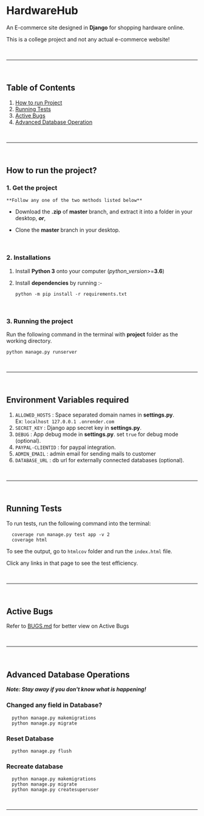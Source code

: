 # HardwareHub

An E-commerce site designed in **Django** for shopping hardware online.

This is a college project and not any actual e-commerce website!


<br/><hr/><br/>


## Table of Contents
1. [How to run Project](#how-to-run-the-project)
2. [Running Tests](#running-tests)
3. [Active Bugs](#active-bugs)
4. [Advanced Database Operation](#advanced-database-operations)


<br/><hr/><br/>



## How to run the project?

### 1. Get the project

    **Follow any one of the two methods listed below**
    

  * Download the **.zip** of **master** branch, and extract it into a folder in your desktop, *__or__*,

  * Clone the **master** branch in your desktop.


<br/>

### 2. Installations

1. Install **Python 3** onto your computer (_python_version_>=**3.6**)
2. Install **dependencies** by running :-

    ```
    python -m pip install -r requirements.txt
    ```

<br/>


### 3. Running the project

Run the following command in the terminal with __project__ folder as the working directory.

  ```
  python manage.py runserver
  ```

<br/><hr/><br/>

## Environment Variables required
1. `ALLOWED_HOSTS` : Space separated domain names in **settings.py**.<br> Ex: `localhost 127.0.0.1 .onrender.com`
2. `SECRET_KEY` : Django app secret key in **settings.py**.
3. `DEBUG` : App debug mode in **settings.py**. set `true` for debug mode (optional).
4. `PAYPAL-CLIENTID` : for paypal integration.
5. `ADMIN_EMAIL` : admin email for sending mails to customer
6. `DATABASE_URL` : db url for externally connected databases (optional).

<br/><hr/><br/>



## Running Tests

To run tests, run the following command into the terminal:

```
  coverage run manage.py test app -v 2
  coverage html
```

To see the output, go to `htmlcov` folder and run the `index.html` file. 

Click any links in that page to see the test efficiency.

<br/><hr/><br/>

## Active Bugs

Refer to [BUGS.md](/BUGS.md) for better view on Active Bugs


<br/><hr/><br/>


## Advanced Database Operations

_**Note: Stay away if you don't know what is happening!**_

### Changed any field in Database?

```
  python manage.py makemigrations
  python manage.py migrate
```

### Reset Database

```
  python manage.py flush
```

### Recreate database

```
  python manage.py makemigrations
  python manage.py migrate
  python manage.py createsuperuser
```

<br/><hr/><br/>